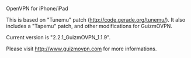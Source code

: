 OpenVPN for iPhone/iPad

This is based on "Tunemu" patch (http://code.gerade.org/tunemu/).
It also includes a "Tapemu" patch, and other modifications for GuizmOVPN.

Current version is "2.2.1\_GuizmOVPN\_1.1.9".

Please visit http://www.guizmovpn.com for more informations.